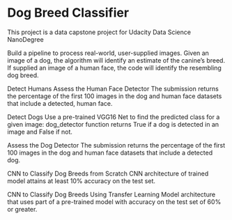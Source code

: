 # Dog Breed Classifier #

This project is a data capstone project for Udacity Data Science NanoDegree

Build a pipeline to process real-world, user-supplied images.
Given an image of a dog, the algorithm will identify an estimate of the canine’s breed. If supplied an image of a human face, the code will identify the resembling dog breed.

Detect Humans
Assess the Human Face Detector The submission returns the percentage of the first 100 images in the dog and human face datasets that include a detected, human face.

Detect Dogs
Use a pre-trained VGG16 Net to find the predicted class for a given image: dog_detector function returns True if a dog is detected in an image and False if not.

Assess the Dog Detector The submission returns the percentage of the first 100 images in the dog and human face datasets that include a detected dog.

CNN to Classify Dog Breeds from Scratch
CNN architecture of trained model attains at least 10% accuracy on the test set.

CNN to Classify Dog Breeds Using Transfer Learning
Model architecture that uses part of a pre-trained model with accuracy on the test set of 60% or greater.
